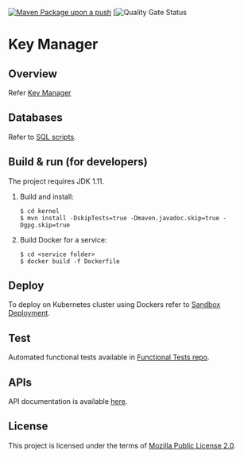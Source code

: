 [![Maven Package upon a push](https://github.com/mosip/keymanager/actions/workflows/push_trigger.yml/badge.svg?branch=release-1.2.0.1)](https://github.com/mosip/keymanager/actions/workflows/push_trigger.yml)
[![Quality Gate Status](https://sonarcloud.io/api/project_badges/measure?branch=release-1.2.0.1&id=mosip_keymanager)

# Key Manager 

## Overview
Refer [Key Manager](https://docs.mosip.io/1.2.0/modules/keymanager)

## Databases
Refer to [SQL scripts](db_scripts).

## Build & run (for developers)
The project requires JDK 1.11. 
1. Build and install:
    ```
    $ cd kernel
    $ mvn install -DskipTests=true -Dmaven.javadoc.skip=true -Dgpg.skip=true
    ```
1. Build Docker for a service:
    ```
    $ cd <service folder>
    $ docker build -f Dockerfile
    ```

## Deploy
To deploy on Kubernetes cluster using Dockers refer to [Sandbox Deployment](https://docs.mosip.io/1.2.0/deployment/sandbox-deployment).

## Test
Automated functional tests available in [Functional Tests repo](https://github.com/mosip/mosip-functional-tests).

## APIs
API documentation is available [here](https://mosip.github.io/documentation/).

## License
This project is licensed under the terms of [Mozilla Public License 2.0](LICENSE).



